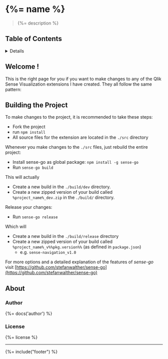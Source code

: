# {%= name %}
> {%= description %}

## Table of Contents

<details>
<!-- toc -->
</details>

## Welcome !

This is the right page for you if you want to make changes to any of the Qlik Sense Visualization extensions I have created.
They all follow the same pattern:

## Building the Project

To make changes to the project, it is recommended to take these steps:

* Fork the project
* run `npm install`
* All source files for the extension are located in the `./src` directory

Whenever you make changes to the `./src` files, just rebuild the entire project:

- Install sense-go as global package: `npm install -g sense-go`
- Run `sense-go build`

This will actually

- Create a new build in the `./build/dev` directory.
- Create a new zipped version of your build called `%project_name%_dev.zip` in the `./build/` directory.

Release your changes:

- Run `sense-go release`

Which will

- Create a new build in the `./build/release` directory
- Create a new zipped version of your build called `%project_name%_v%%pkg.version%%` (as defined in `package.json`)
    - e.g. `sense-navigation_v1.0`

For more options and a detailed explanation of the features of *sense-go* visit [https://github.com/stefanwalther/sense-go](https://github.com/stefanwalther/sense-go)


## About

### Author
{%= docs('author') %}

### License
{%= license %}

***

{%= include("footer") %}

